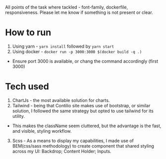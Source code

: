 All points of the task where tackled - font-family, dockerfile, responsiveness.
Please let me know if something is not present or clear.

# How to run

1. Using yarn - `yarn install` followed by `yarn start`
2. Using docker - `docker run -p 3000:3000 $(docker build -q .)`

- Ensure port 3000 is available, or chang the command accordingly (first 3000)

# Tech used

1. ChartJs - the most available solution for charts.
2. Tailwind - being that Contilio site makes use of bootstrap, or similar solution, I followed the same strategy but opted to use tailwind for its utility.

- This makes the className seem cluttered, but the advantage is the fast, and visible, styling workflow.

3. Scss - As a means to display my capabilities, I made use of BEM(css/sass methodology) to create component that shared styling across my UI: Backdrop; Content Holder; Inputs.
